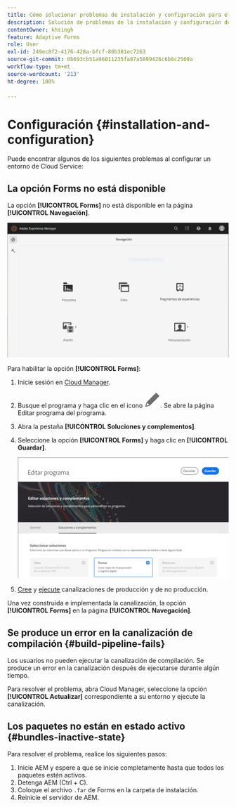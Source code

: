 ```yaml
---
title: Cómo solucionar problemas de instalación y configuración para el entorno de AEM Forms as a Cloud Service?
description: Solución de problemas de la instalación y configuración del entorno de AEM Forms as a Cloud Service.
contentOwner: khsingh
feature: Adaptive Forms
role: User
exl-id: 249ec8f2-4176-428a-bfcf-80b381ec7263
source-git-commit: 0b693cb51a96011235fa87a5899426c6b0c2509a
workflow-type: tm+mt
source-wordcount: '213'
ht-degree: 100%

---
```


# Configuración {#installation-and-configuration}

Puede encontrar algunos de los siguientes problemas al configurar un entorno de Cloud Service:

## La opción Forms no está disponible

La opción **[!UICONTROL Forms]** no está disponible en la página **[!UICONTROL Navegación]**.

![La opción Forms no está disponible](assets/installation-configuration-forms-option-unavailable-troubleshooting.png)

Para habilitar la opción **[!UICONTROL Forms]**:

1. Inicie sesión en [Cloud Manager](https://experience.adobe.com/).
1. Busque el programa y haga clic en el icono ![La opción Forms no está disponible](assets/Smock_Edit_18_N.svg). Se abre la página Editar programa del programa.
1. Abra la pestaña **[!UICONTROL Soluciones y complementos]**.
1. Seleccione la opción **[!UICONTROL Forms]** y haga clic en **[!UICONTROL Guardar]**.

   ![Selección de la opción Forms](assets/installation-configuration-select-forms-option.png)
1. [Cree](https://experienceleague.adobe.com/docs/experience-manager-cloud-manager/using/how-to-use/configuring-pipeline.html?lang=es#how-to-use) y [ejecute](https://experienceleague.adobe.com/docs/experience-manager-cloud-manager/using/how-to-use/deploying-code.html?lang=es) canalizaciones de producción y de no producción.

Una vez construida e implementada la canalización, la opción **[!UICONTROL Forms]** en la página **[!UICONTROL Navegación]**.

<!--  
## Environment creation fails {#environment-creation-fails}

Users are unable to create an [!DNL AEM Forms] as a Cloud Service environment. The environment creation fails after running for some time.

A missing profile can lead to environment creation failure. Check that the profile exists in Admin Console. If the profile does not exist, perform the following steps to create the profile:

1. Log in to [Admin Console](https://adminconsole.adobe.com/). Use Adobe ID of administrator provisioned to use Automated Forms Conversion Service to login. Do not any other ID or Federated ID to login.
1. Click the **[!UICONTROL Automated Forms Conversion Service]** option.
1. Click **[!UICONTROL New Profile]** in the Products tab.
1. Specify Name, Display Name, and Description for the profile. Click **[!UICONTROL Done]**. A profile is created.

If the profile exists and issues still persist, contact Adobe Support. -->

## Se produce un error en la canalización de compilación {#build-pipeline-fails}

Los usuarios no pueden ejecutar la canalización de compilación. Se produce un error en la canalización después de ejecutarse durante algún tiempo.

Para resolver el problema, abra Cloud Manager, seleccione la opción **[!UICONTROL Actualizar]** correspondiente a su entorno y ejecute la canalización.


## Los paquetes no están en estado activo {#bundles-inactive-state}

Para resolver el problema, realice los siguientes pasos:

1. Inicie AEM y espere a que se inicie completamente hasta que todos los paquetes estén activos.
1. Detenga AEM (Ctrl + C).
1. Coloque el archivo `.far` de Forms en la carpeta de instalación.
1. Reinicie el servidor de AEM.